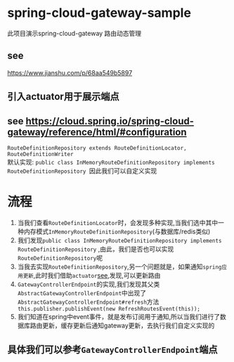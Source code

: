 # spring-cloud-gateway-sample
此项目演示spring-cloud-gateway 路由动态管理
## see 
<https://www.jianshu.com/p/68aa549b5897>
## 引入actuator用于展示端点

## see https://cloud.spring.io/spring-cloud-gateway/reference/html/#configuration
`RouteDefinitionRepository extends RouteDefinitionLocator, RouteDefinitionWriter`<br>
默认实现: `public class InMemoryRouteDefinitionRepository implements RouteDefinitionRepository `因此我们可以自定义实现

# 流程
1. 当我们查看`RouteDefinitionLocator`时，会发现多种实现,当我们选中其中一种内存模式`InMemoryRouteDefinitionRepository`(与数据库/redis类似)
2. 我们发现`public class InMemoryRouteDefinitionRepository implements RouteDefinitionRepository` ,由此，我们是否也可以实现`RouteDefinitionRepository`呢
3. 当我去实现`RouteDefinitionRepository`,另一个问题就是，如果通知`spring应用更新`,此时我们借助`actuator`[see](https://cloud.spring.io/spring-cloud-gateway/reference/html/#recap-the-list-of-all-endpoints),发现,可以更新路由
4. `GatewayControllerEndpoint`的实现,我们发现其父类`AbstractGatewayControllerEndpoint`中出现了`AbstractGatewayControllerEndpoint#refresh`方法`	this.publisher.publishEvent(new RefreshRoutesEvent(this));`
5. 我们知道在spring中event事件，就是发布订阅用于通知,所以当我们进行了数据库路由更新，缓存更新后通知gateway更新，去执行我们自定义实现的

## 具体我们可以参考`GatewayControllerEndpoint`端点